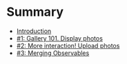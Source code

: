 # Summary

* [Introduction](README.md)
* [\#1: Gallery 101. Display photos](display-photos.md)
* [\#2: More interaction! Upload photos](upload-photos.md)
* [\#3: Merging Observables](display-uploaded-photos.md)

